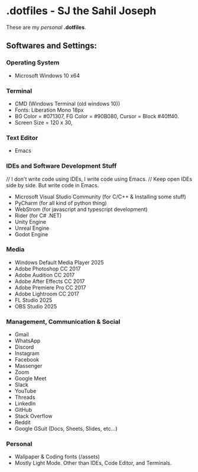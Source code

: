 
# .dotfiles - SJ the Sahil Joseph
These are my *personal* __.dotfiles__.

## Softwares and Settings:

### Operating System
- Microsoft Windows 10 x64
    
### Terminal
- CMD (Windows Terminal (old windows 10))
- Fonts: Liberation Mono 18px
- BG Color = #071307, FG Color = #90B080, Cursor = Block #40ff40.
- Screen Size = 120 x 30, 
    
### Text Editor
- Emacs
    
### IDEs and Software Development Stuff
// I don't write code using IDEs, I write code using Emacs.
// Keep open IDEs side by side. But write code in Emacs.
- Microsoft Visual Studio Community (for C/C++ & Installing some stuff)
- PyCharm (for all kind of python thing)
- WebStrom (for javascript and typescript development)
- Rider (for C# .NET)
- Unity Engine
- Unreal Engine
- Godot Engine

### Media
- Windows Default Media Player 2025
- Adobe Photoshop CC 2017
- Adobe Audition CC 2017
- Adobe After Effects CC 2017
- Adobe Premiere Pro CC 2017
- Adobe Lightroom CC 2017
- FL Studio 2025
- OBS Studio 2025

### Management, Communication & Social
- Gmail
- WhatsApp
- Discord
- Instagram
- Facebook
- Massenger
- Zoom
- Google Meet
- Slack
- YouTube
- Threads
- LinkedIn
- GitHub
- Stack Overflow
- Reddit
- Google GSuit (Docs, Sheets, Slides, etc...)
        
### Personal
- Wallpaper & Coding fonts (/assets)
- Mostly Light Mode. Other than IDEs, Code Editor, and Terminals.

